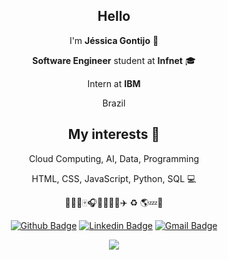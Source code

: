 <div align="center">

## Hello

I'm **Jéssica Gontijo** 🌼

**Software Engineer** student at **Infnet** 🎓

Intern at **IBM**

Brazil

## My interests 💙 

Cloud Computing, AI, Data, Programming

HTML, CSS, JavaScript, Python, SQL 💻

🐶🌱📘🀄🎧🍙🍔🍬🍫✈️ ♻️ 🌎💤🔧


[![Github Badge](https://img.shields.io/badge/-Github-000?style=flat-square&logo=Github&logoColor=white&link=https://github.com/gontijojess)](https://github.com/gontijojess)
[![Linkedin Badge](https://img.shields.io/badge/-LinkedIn-blue?style=flat-square&logo=Linkedin&logoColor=white&link=https://www.linkedin.com/in/jessicagontijo/)](https://www.linkedin.com/in/jessicagontijo/)
[![Gmail Badge](https://img.shields.io/badge/-Gmail-c14438?style=flat-square&logo=Gmail&logoColor=white&link=mailto:gontijojess@gmail.com)](mailto:gontijojess@gmail.com)

<img  src="https://github-readme-stats.vercel.app/api?username=gontijojess&show_icons=true&theme=tokyonight&icon_color=6392DF">

</div>
